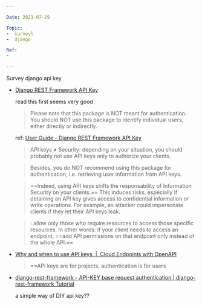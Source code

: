 ```yaml
---

Date: 2021-07-29

Topic:
-  surveyl
-  django

Ref:
-

---
```


Survey django api key

* [Django REST Framework API Key](https://florimondmanca.github.io/djangorestframework-api-key/)

	read this first seems very good
	
	> Please note that this package is NOT meant for authentication. You should NOT use this package to identify individual users, either directly or indirectly.

	ref: [User Guide - Django REST Framework API Key](https://florimondmanca.github.io/djangorestframework-api-key/guide/)
	
	> API keys ≠ Security: depending on your situation, you should probably not use API keys only to authorize your clients.

	> Besides, you do NOT recommend using this package for authentication, i.e. retrieving user information from API keys.

	> ==Indeed, using API keys shifts the responsability of Information Security on your clients.== This induces risks, especially if detaining an API key gives access to confidential information or write operations. For example, an attacker could impersonate clients if they let their API keys leak.

	> : allow only those who require resources to access those specific resources. In other words: if your client needs to access an endpoint, ==add API permissions on that endpoint only instead of the whole API.==

* [Why and when to use API keys  |  Cloud Endpoints with OpenAPI](https://cloud.google.com/endpoints/docs/openapi/when-why-api-key#top_of_page)

	> ==API keys are for projects, authentication is for users

* [django-rest-framework - API-KEY base request authentication | django-rest-framework Tutorial](https://riptutorial.com/django-rest-framework/example/30993/api-key-base-request-authentication)

	a simple way of DIY api key??
	


